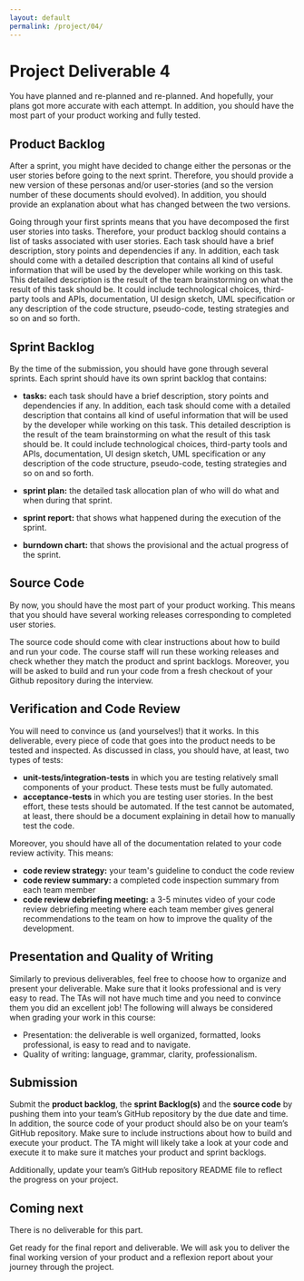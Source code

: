 ```yaml
---
layout: default
permalink: /project/04/
---
```


# Project Deliverable 4

You have planned and re-planned and re-planned. And hopefully, your plans got more accurate with each attempt. In addition, you should have the most part of your product working and fully tested. 

## Product Backlog

After a sprint, you might have decided to change either the personas or the user stories before going to the next sprint. Therefore, you should provide a new version of these personas and/or user-stories (and so the version number of these documents should evolved). In addition, you should provide an explanation about what has changed between the two versions. 

Going through your first sprints means that you have decomposed the first user stories into tasks. Therefore, your product backlog should contains a list of tasks associated with user stories. Each task should have a brief description, story points and dependencies if any. In addition, each task should come with a detailed description that contains all kind of useful information that will be used by the developer while working on this task. This detailed description is the result of the team brainstorming on what the result of this task should be. It could include technological choices, third-party tools and APIs, documentation, UI design sketch, UML specification or any description of the code structure, pseudo-code, testing strategies and so on and so forth.

## Sprint Backlog

By the time of the submission, you should have gone through several sprints. Each sprint should have its own sprint backlog that contains: 

- **tasks:** each task should have a brief description, story points and dependencies if any. In addition, each task should come with a detailed description that contains all kind of useful information that will be used by the developer while working on this task. This detailed description is the result of the team brainstorming on what the result of this task should be. It could include technological choices, third-party tools and APIs, documentation, UI design sketch, UML specification or any description of the code structure, pseudo-code, testing strategies and so on and so forth.

- **sprint plan:** the detailed task allocation plan of who will do what and when during that sprint. 

- **sprint report:** that shows what happened during the execution of the sprint.

- **burndown chart:** that shows the provisional and the actual progress of the sprint.

## Source Code

By now, you should have the most part of your product working. This means that you should have several working releases corresponding to completed user stories.
 
The source code should come with clear instructions about how to build and run your code. The course staff will run these working releases and check whether they match the product and sprint backlogs. Moreover, you will be asked to build and run your code from a fresh checkout of your Github repository during the interview. 

## Verification and Code Review

You will need to convince us (and yourselves!) that it works. In this deliverable, every piece of code that goes into the product needs to be tested and inspected. As discussed in class, you should have, at least, two types of tests:

- **unit-tests/integration-tests** in which you are testing relatively small components of your product. These tests must be fully automated. 
- **acceptance-tests** in which you are testing user stories. In the best effort, these tests should be automated. If the test cannot be automated, at least, there should be a document explaining in detail how to manually test the code. 

Moreover, you should have all of the documentation related to your code review activity. This means:

- **code review strategy:** your team's guideline to conduct the code review
- **code review summary:** a completed code inspection summary from each team member
- **code review debriefing meeting:** a 3-5 minutes video of your code review debriefing meeting where each team member gives general recommendations to the team on how to improve the quality of the development.

## Presentation and Quality of Writing

Similarly to previous deliverables, feel free to choose how to organize and present your deliverable. Make sure that it looks professional and is very easy to read. The TAs will not have much time and you need to convince them you did an excellent job! The following will always be considered when grading your work in this course:

- Presentation: the deliverable is well organized, formatted, looks professional, is easy to read and to navigate. 
- Quality of writing: language, grammar, clarity, professionalism.

## Submission

Submit the **product backlog**, the **sprint Backlog(s)** and the **source code** by pushing them into your team’s GitHub repository by the due date and time. In addition, the source code of your product should also be on your team’s GitHub repository. Make sure to include instructions about how to build and execute your product. The TA might will likely take a look at your code and execute it to make sure it matches your product and sprint backlogs. 

Additionally, update your team’s GitHub repository README file to reflect the progress on your project. 

## Coming next

There is no deliverable for this part. 

Get ready for the final report and deliverable. We will ask you to deliver the final working version of your product and a reflexion report about your journey through the project. 